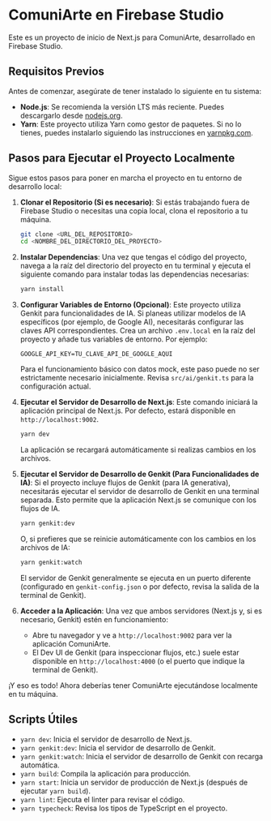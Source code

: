 # ComuniArte en Firebase Studio

Este es un proyecto de inicio de Next.js para ComuniArte, desarrollado en Firebase Studio.

## Requisitos Previos

Antes de comenzar, asegúrate de tener instalado lo siguiente en tu sistema:

*   **Node.js**: Se recomienda la versión LTS más reciente. Puedes descargarlo desde [nodejs.org](https://nodejs.org/).
*   **Yarn**: Este proyecto utiliza Yarn como gestor de paquetes. Si no lo tienes, puedes instalarlo siguiendo las instrucciones en [yarnpkg.com](https://classic.yarnpkg.com/en/docs/install).

## Pasos para Ejecutar el Proyecto Localmente

Sigue estos pasos para poner en marcha el proyecto en tu entorno de desarrollo local:

1.  **Clonar el Repositorio (Si es necesario)**:
    Si estás trabajando fuera de Firebase Studio o necesitas una copia local, clona el repositorio a tu máquina.
    ```bash
    git clone <URL_DEL_REPOSITORIO>
    cd <NOMBRE_DEL_DIRECTORIO_DEL_PROYECTO>
    ```

2.  **Instalar Dependencias**:
    Una vez que tengas el código del proyecto, navega a la raíz del directorio del proyecto en tu terminal y ejecuta el siguiente comando para instalar todas las dependencias necesarias:
    ```bash
    yarn install
    ```

3.  **Configurar Variables de Entorno (Opcional)**:
    Este proyecto utiliza Genkit para funcionalidades de IA. Si planeas utilizar modelos de IA específicos (por ejemplo, de Google AI), necesitarás configurar las claves API correspondientes.
    Crea un archivo `.env.local` en la raíz del proyecto y añade tus variables de entorno. Por ejemplo:
    ```env
    GOOGLE_API_KEY=TU_CLAVE_API_DE_GOOGLE_AQUI
    ```
    Para el funcionamiento básico con datos mock, este paso puede no ser estrictamente necesario inicialmente. Revisa `src/ai/genkit.ts` para la configuración actual.

4.  **Ejecutar el Servidor de Desarrollo de Next.js**:
    Este comando iniciará la aplicación principal de Next.js. Por defecto, estará disponible en `http://localhost:9002`.
    ```bash
    yarn dev
    ```
    La aplicación se recargará automáticamente si realizas cambios en los archivos.

5.  **Ejecutar el Servidor de Desarrollo de Genkit (Para Funcionalidades de IA)**:
    Si el proyecto incluye flujos de Genkit (para IA generativa), necesitarás ejecutar el servidor de desarrollo de Genkit en una terminal separada. Esto permite que la aplicación Next.js se comunique con los flujos de IA.
    ```bash
    yarn genkit:dev
    ```
    O, si prefieres que se reinicie automáticamente con los cambios en los archivos de IA:
    ```bash
    yarn genkit:watch
    ```
    El servidor de Genkit generalmente se ejecuta en un puerto diferente (configurado en `genkit-config.json` o por defecto, revisa la salida de la terminal de Genkit).

6.  **Acceder a la Aplicación**:
    Una vez que ambos servidores (Next.js y, si es necesario, Genkit) estén en funcionamiento:
    *   Abre tu navegador y ve a `http://localhost:9002` para ver la aplicación ComuniArte.
    *   El Dev UI de Genkit (para inspeccionar flujos, etc.) suele estar disponible en `http://localhost:4000` (o el puerto que indique la terminal de Genkit).

¡Y eso es todo! Ahora deberías tener ComuniArte ejecutándose localmente en tu máquina.

## Scripts Útiles

*   `yarn dev`: Inicia el servidor de desarrollo de Next.js.
*   `yarn genkit:dev`: Inicia el servidor de desarrollo de Genkit.
*   `yarn genkit:watch`: Inicia el servidor de desarrollo de Genkit con recarga automática.
*   `yarn build`: Compila la aplicación para producción.
*   `yarn start`: Inicia un servidor de producción de Next.js (después de ejecutar `yarn build`).
*   `yarn lint`: Ejecuta el linter para revisar el código.
*   `yarn typecheck`: Revisa los tipos de TypeScript en el proyecto.
